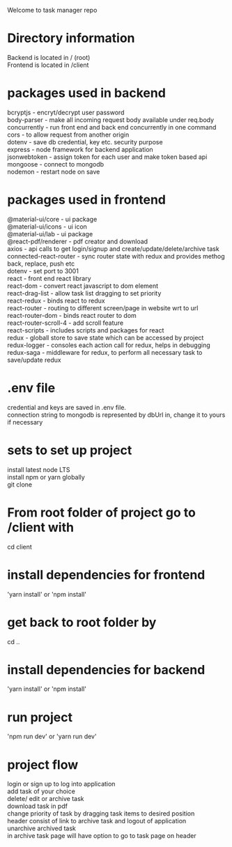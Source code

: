 Welcome to task manager repo

# Directory information
Backend is located in / (root)  
Frontend is located in /client

# packages used in backend
bcryptjs - encryt/decrypt user password  
body-parser - make all incoming request body available under req.body  
concurrently - run front end and back end concurrently in one command  
cors - to allow request from another origin  
dotenv - save db credential, key etc. security purpose  
express - node framework for backend application  
jsonwebtoken - assign token for each user and make token based api  
mongoose - connect to mongodb  
nodemon - restart node on save  

# packages used in frontend
@material-ui/core - ui package  
@material-ui/icons - ui icon  
@material-ui/lab - ui package  
@react-pdf/renderer - pdf creator and download  
axios - api calls to get login/signup and create/update/delete/archive task  
connected-react-router - sync router state with redux and provides methog back, replace, push etc  
dotenv - set port to 3001  
react - front end react library  
react-dom - convert react javascript to dom element  
react-drag-list - allow task list dragging to set priority  
react-redux - binds react to redux  
react-router - routing to different screen/page in website wrt to url  
react-router-dom - binds react router to dom  
react-router-scroll-4 - add scroll feature  
react-scripts - includes scripts and packages for react  
redux - globall store to save state which can be accessed by project  
redux-logger - consoles each action call for redux, helps in debugging  
redux-saga - middleware for redux, to perform all necessary task to save/update redux  

# .env file
credential and keys are saved in .env file.  
connection string to mongodb is represented by dbUrl in, change it to yours if necessary  

# sets to set up project
install latest node LTS  
install npm or yarn globally  
git clone  

# From root folder of project go to /client with
cd client  

# install dependencies for frontend
'yarn install' or 'npm install'  

# get back to root folder by
cd ..  

# install dependencies for backend
'yarn install' or 'npm install'  

# run project
'npm run dev' or 'yarn run dev'  

# project flow
login or sign up to log into application  
add task of your choice  
delete/ edit or archive task   
download task in pdf  
change priority of task by dragging task items to desired position  
header consist of link to archive task and logout of application  
unarchive archived task  
in archive task page will have option to go to task page on header  
